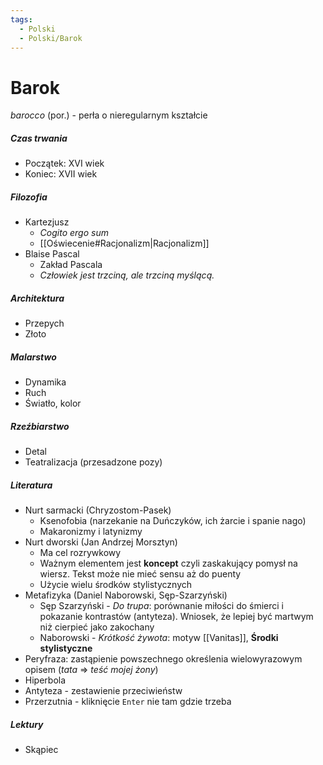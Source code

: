 ```yaml
---
tags:
  - Polski
  - Polski/Barok
---
```

# Barok
_barocco_ (por.) - perła o nieregularnym kształcie
##### Czas trwania
- Początek: XVI wiek
- Koniec: XVII wiek
##### Filozofia
- Kartezjusz
	- _Cogito ergo sum_
	- [[Oświecenie#Racjonalizm|Racjonalizm]]
- Blaise Pascal
	- Zakład Pascala
	- _Człowiek jest trzciną, ale trzciną myślącą._
##### Architektura
- Przepych
- Złoto
##### Malarstwo
- Dynamika
- Ruch
- Światło, kolor
##### Rzeźbiarstwo
- Detal
- Teatralizacja (przesadzone pozy)
##### Literatura
- Nurt sarmacki (Chryzostom-Pasek)
	- Ksenofobia (narzekanie na Duńczyków, ich żarcie i spanie nago)
	- Makaronizmy i latynizmy
- Nurt dworski (Jan Andrzej Morsztyn)
	- Ma cel rozrywkowy
	- Ważnym elementem jest **koncept** czyli zaskakujący pomysł na wiersz. Tekst może nie mieć sensu aż do puenty
	- Użycie wielu środków stylistycznych
- Metafizyka (Daniel Naborowski, Sęp-Szarzyński)
	- Sęp Szarzyński - _Do trupa_: porównanie miłości do śmierci i pokazanie kontrastów (antyteza). Wniosek, że lepiej być martwym niż cierpieć jako zakochany
	- Naborowski - _Krótkość żywota_: motyw [[Vanitas]], 
**Środki stylistyczne**
- Peryfraza: zastąpienie powszechnego określenia wielowyrazowym opisem (_tata_ => _teść mojej żony_)
- Hiperbola
- Antyteza - zestawienie przeciwieństw
- Przerzutnia - kliknięcie `Enter` nie tam gdzie trzeba
##### Lektury
- Skąpiec